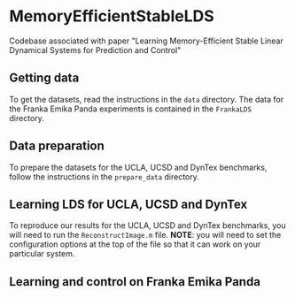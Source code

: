 # MemoryEfficientStableLDS
Codebase associated with paper "Learning Memory-Efficient Stable Linear Dynamical Systems for Prediction and Control"

## Getting data
To get the datasets, read the instructions in the `data` directory. The data for the Franka Emika Panda experiments is contained in the `FrankaLDS` directory. 

## Data preparation

To prepare the datasets for the UCLA, UCSD and DynTex benchmarks, follow the instructions in the `prepare_data` directory.

## Learning LDS for UCLA, UCSD and DynTex

To reproduce our results for the UCLA, UCSD and DynTex benchmarks, you will need to run the `ReconstructImage.m` file. **NOTE**: you will need to set the configuration options at the top of the file so that it can work on your particular system.

## Learning and control on Franka Emika Panda
